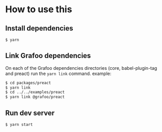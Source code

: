 # How to use this

## Install dependencies

```sh
$ yarn
```

## Link Grafoo dependencies

On each of the Grafoo dependencies directories (core, babel-plugin-tag and preact) run the `yarn link` command. example:

```sh
$ cd packages/preact
$ yarn link
$ cd ../../examples/preact
$ yarn link @grafoo/preact
```

## Run dev server

```sh
$ yarn start
```
